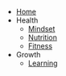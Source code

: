 * [Home](/)
* Health
  * [Mindset](mindset/)
  * [Nutrition](nutrition/)
  * [Fitness](fitness/)
* Growth
  * [Learning](learning/)
